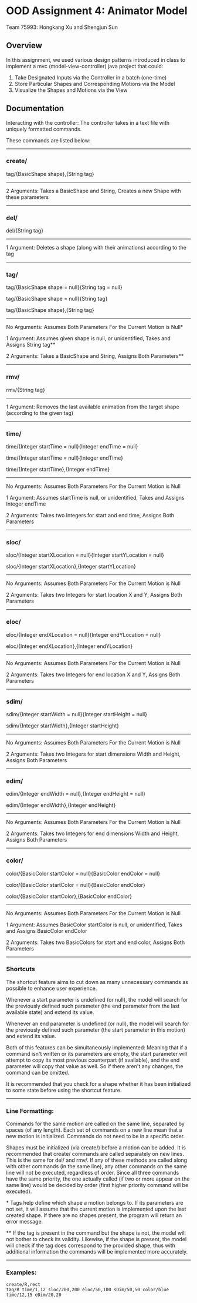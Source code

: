 # OOD Assignment 4: Animator Model
Team 75993: Hongkang Xu and Shengjun Sun

## Overview
In this assignment, we used various design patterns introduced in class to implement a mvc (model-view-controller) java project that could:

1. Take Designated Inputs via the Controller in a batch (one-time)
2. Store Particular Shapes and Corresponding Motions via the Model
3. Visualize the Shapes and Motions via the View

## Documentation

Interacting with the controller:
The controller takes in a text file with uniquely formatted commands. 

These commands are listed below:
_____
### create/

tag/{BasicShape shape},{String tag}
_____

2 Arguments: Takes a BasicShape and String, Creates a new Shape with these parameters
_____

### del/

del/{String tag}
_____

1 Argument: Deletes a shape (along with their animations) according to the tag
_____

### tag/

tag/{BasicShape shape = null}{String tag = null}

tag/{BasicShape shape = null}{String tag}

tag/{BasicShape shape},{String tag}
_____

No Arguments: Assumes Both Parameters For the Current Motion is Null*

1 Argument: Assumes given shape is null, or unidentified, Takes and Assigns String tag**

2 Arguments: Takes a BasicShape and String, Assigns Both Parameters**
____

### rmv/

rmv/{String tag}
____

1 Argument: Removes the last available animation from the target shape (according to the given tag)
____

### time/

time/{Integer startTime = null}{Integer endTime = null}

time/{Integer startTime = null}{Integer endTime}

time/{Integer startTime},{Integer endTime}
_____

No Arguments: Assumes Both Parameters For the Current Motion is Null

1 Argument: Assumes startTime is null, or unidentified, Takes and Assigns Integer endTime

2 Arguments: Takes two Integers for start and end time, Assigns Both Parameters
_____
### sloc/

sloc/{Integer startXLocation = null}{Integer startYLocation = null}

sloc/{Integer startXLocation},{Integer startYLocation}
_____

No Arguments: Assumes Both Parameters For the Current Motion is Null

2 Arguments: Takes two Integers for start location X and Y, Assigns Both Parameters
_____
### eloc/

eloc/{Integer endXLocation = null}{Integer endYLocation = null}

eloc/{Integer endXLocation},{Integer endYLocation}
_____

No Arguments: Assumes Both Parameters For the Current Motion is Null

2 Arguments: Takes two Integers for end location X and Y, Assigns Both Parameters
_____
### sdim/

sdim/{Integer startWidth = null}{Integer startHeight = null}

sdim/{Integer startWidth},{Integer startHeight}
_____
No Arguments: Assumes Both Parameters For the Current Motion is Null

2 Arguments: Takes two Integers for start dimensions Width and Height, Assigns Both Parameters
_____
### edim/

edim/{Integer endWidth = null},{Integer endHeight = null}

edim/{Integer endWidth},{Integer endHeight}
_____
No Arguments: Assumes Both Parameters For the Current Motion is Null

2 Arguments: Takes two Integers for end dimensions Width and Height, Assigns Both Parameters
_____
### color/

color/{BasicColor startColor = null}{BasicColor endColor = null}

color/{BasicColor startColor = null}{BasicColor endColor}

color/{BasicColor startColor},{BasicColor endColor}
_____

No Arguments: Assumes Both Parameters For the Current Motion is Null

1 Argument: Assumes BasicColor startColor is null, or unidentified, Takes and Assigns BasicColor endColor

2 Arguments: Takes two BasicColors for start and end color, Assigns Both Parameters
_____
### Shortcuts

The shortcut feature aims to cut down as many unnecessary commands as possible to enhance user experience.

Whenever a start parameter is undefined (or null), the model will search for the previously defined such parameter (the end parameter from the last available state) and extend its value.

Whenever an end parameter is undefined (or null), the model will search for the previously defined such parameter (the start parameter in this motion) and extend its value.

Both of this features can be simultaneously implemented: Meaning that if a command isn't written or its parameters are empty, the start parameter will attempt to copy its most previous counterpart (if available), and the end parameter will copy that value as well. So if there aren't any changes, the command can be omitted. 

It is recommended that you check for a shape whether it has been initialized to some state before using the shortcut feature.
______

### Line Formatting:

Commands for the same motion are called on the same line, separated by spaces (of any length). Each set of commands on a new line mean that a new motion is initialized. Commands do not need to be in a specific order.

Shapes must be initialized (via create/) before a motion can be added. It is recommended that create/ commands are called separately on new lines. This is the same for del/ and rmv/. If any of these methods are called along with other commands (in the same line), any other commands on the same line will not be executed, regardless of order. Since all three commands have the same priority, the one actually called (if two or more appear on the same line) would be decided by order (first higher priority command will be executed).

\* Tags help define which shape a motion belongs to. If its parameters are not set, it will assume that the current motion is implemented upon the last created shape. If there are no shapes present, the program will return an error message.
  
**
  If the tag is present in the command but the shape is not, the model will not bother to check its validity. Likewise, if the shape is present, the model will check if the tag does correspond to the provided shape, thus with additional information the commands will be implemented more accurately.
_____

### Examples:

    create/R,rect
    tag/R time/1,12 sloc/200,200 eloc/50,100 sDim/50,50 color/blue
    time/12,15 eDim/20,20
